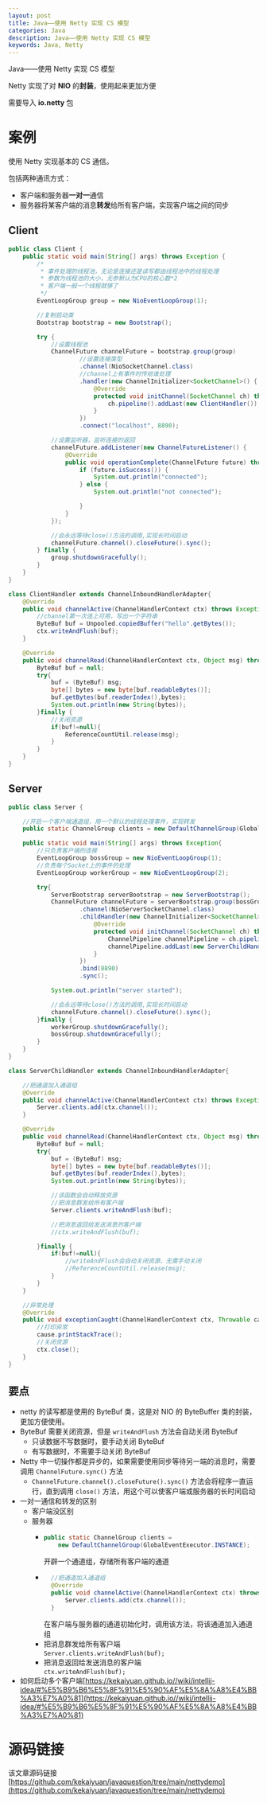 ```yaml
---
layout: post
title: Java——使用 Netty 实现 CS 模型
categories: Java
description: Java——使用 Netty 实现 CS 模型
keywords: Java, Netty
---
```


Java——使用 Netty 实现 CS 模型

Netty 实现了对 **NIO** 的**封装**，使用起来更加方便

需要导入 **io.netty** 包

# 案例
使用 Netty 实现基本的 CS 通信。

包括两种通讯方式：
- 客户端和服务器**一对一**通信
- 服务器将某客户端的消息**转发**给所有客户端，实现客户端之间的同步

## Client
```java
public class Client {
    public static void main(String[] args) throws Exception {
        /*
         * 事件处理的线程池，无论是连接还是读写都由线程池中的线程处理
         * 参数为线程池的大小，无参默认为CPU的核心数*2
         * 客户端一般一个线程就够了
         */
        EventLoopGroup group = new NioEventLoopGroup(1);

        //复制启动类
        Bootstrap bootstrap = new Bootstrap();

        try {
            //设置线程池
            ChannelFuture channelFuture = bootstrap.group(group)
                    //设置连接类型
                    .channel(NioSocketChannel.class)
                    //channel上有事件时传给谁处理
                    .handler(new ChannelInitializer<SocketChannel>() {
                        @Override
                        protected void initChannel(SocketChannel ch) throws Exception {
                            ch.pipeline().addLast(new ClientHandler());
                        }
                    })
                    .connect("localhost", 8890);

            //设置监听器，监听连接的返回
            channelFuture.addListener(new ChannelFutureListener() {
                @Override
                public void operationComplete(ChannelFuture future) throws Exception {
                    if (future.isSuccess()) {
                        System.out.println("connected");
                    } else {
                        System.out.println("not connected");

                    }
                }
            });

            //会永远等待close()方法的调用,实现长时间启动
            channelFuture.channel().closeFuture().sync();
        } finally {
            group.shutdownGracefully();
        }
    }
}

class ClientHandler extends ChannelInboundHandlerAdapter{
    @Override
    public void channelActive(ChannelHandlerContext ctx) throws Exception {
        //channel第一次连上可用，写出一个字符串
        ByteBuf buf = Unpooled.copiedBuffer("hello".getBytes());
        ctx.writeAndFlush(buf);
    }

    @Override
    public void channelRead(ChannelHandlerContext ctx, Object msg) throws Exception {
        ByteBuf buf = null;
        try{
            buf = (ByteBuf) msg;
            byte[] bytes = new byte[buf.readableBytes()];
            buf.getBytes(buf.readerIndex(),bytes);
            System.out.println(new String(bytes));
        }finally {
            //关闭资源
            if(buf!=null){
                ReferenceCountUtil.release(msg);
            }
        }
    }
}
```

## Server
```java
public class Server {

    //开启一个客户端通道组，用一个默认的线程处理事件，实现转发
    public static ChannelGroup clients = new DefaultChannelGroup(GlobalEventExecutor.INSTANCE);

    public static void main(String[] args) throws Exception{
        //只负责客户端的连接
        EventLoopGroup bossGroup = new NioEventLoopGroup(1);
        //负责每个Socket上的事件的处理
        EventLoopGroup workerGroup = new NioEventLoopGroup(2);

        try{
            ServerBootstrap serverBootstrap = new ServerBootstrap();
            ChannelFuture channelFuture = serverBootstrap.group(bossGroup,workerGroup)
                    .channel(NioServerSocketChannel.class)
                    .childHandler(new ChannelInitializer<SocketChannel>() {
                        @Override
                        protected void initChannel(SocketChannel ch) throws Exception {
                            ChannelPipeline channelPipeline = ch.pipeline();
                            channelPipeline.addLast(new ServerChildHandler());
                        }
                    })
                    .bind(8890)
                    .sync();

            System.out.println("server started");

            //会永远等待close()方法的调用,实现长时间启动
            channelFuture.channel().closeFuture().sync();
        }finally {
            workerGroup.shutdownGracefully();
            bossGroup.shutdownGracefully();
        }
    }
}

class ServerChildHandler extends ChannelInboundHandlerAdapter{

    //把通道加入通道组
    @Override
    public void channelActive(ChannelHandlerContext ctx) throws Exception {
        Server.clients.add(ctx.channel());
    }

    @Override
    public void channelRead(ChannelHandlerContext ctx, Object msg) throws Exception {
        ByteBuf buf = null;
        try{
            buf = (ByteBuf) msg;
            byte[] bytes = new byte[buf.readableBytes()];
            buf.getBytes(buf.readerIndex(),bytes);
            System.out.println(new String(bytes));

            //该函数会自动释放资源
            //把消息群发给所有客户端
            Server.clients.writeAndFlush(buf);

            //把消息返回给发送消息的客户端
            //ctx.writeAndFlush(buf);

        }finally {
            if(buf!=null){
                //writeAndFlush会自动关闭资源，无需手动关闭
                //ReferenceCountUtil.release(msg);
            }
        }
    }

    //异常处理
    @Override
    public void exceptionCaught(ChannelHandlerContext ctx, Throwable cause) throws Exception {
        //打印异常
        cause.printStackTrace();
        //关闭资源
        ctx.close();
    }
}
```
## 要点
- netty 的读写都是使用的 ByteBuf 类，这是对 NIO 的 ByteBuffer 类的封装，更加方便使用。
- ByteBuf 需要关闭资源，但是 `writeAndFlush` 方法会自动关闭 ByteBuf
	- 只读数据不写数据时，要手动关闭 ByteBuf
	- 有写数据时，不需要手动关闭 ByteBuf
- Netty 中一切操作都是异步的，如果需要使用同步等待另一端的消息时，需要调用 `ChannelFuture.sync()` 方法
	- `ChannelFuture.channel().closeFuture().sync()` 方法会将程序一直运行，直到调用 `close()` 方法，用这个可以使客户端或服务器的长时间启动
- 一对一通信和转发的区别
	- 客户端没区别
	- 服务器
		- ```java
		  public static ChannelGroup clients = 
			  new DefaultChannelGroup(GlobalEventExecutor.INSTANCE);
		  ```
		  开辟一个通道组，存储所有客户端的通道
		- ```java
			//把通道加入通道组
			@Override
			public void channelActive(ChannelHandlerContext ctx) throws Exception {
				Server.clients.add(ctx.channel());
			}
		  ```
		  在客户端与服务器的通道初始化时，调用该方法，将该通道加入通道组
		- 把消息群发给所有客户端<br>
            `Server.clients.writeAndFlush(buf);`
		- 把消息返回给发送消息的客户端<br>
			`ctx.writeAndFlush(buf);`
- 如何启动多个客户端[https://kekaiyuan.github.io//wiki/intellij-idea/#%E5%B9%B6%E5%8F%91%E5%90%AF%E5%8A%A8%E4%BB%A3%E7%A0%81](https://kekaiyuan.github.io//wiki/intellij-idea/#%E5%B9%B6%E5%8F%91%E5%90%AF%E5%8A%A8%E4%BB%A3%E7%A0%81)

# 源码链接
该文章源码链接[https://github.com/kekaiyuan/javaquestion/tree/main/nettydemo](https://github.com/kekaiyuan/javaquestion/tree/main/nettydemo)